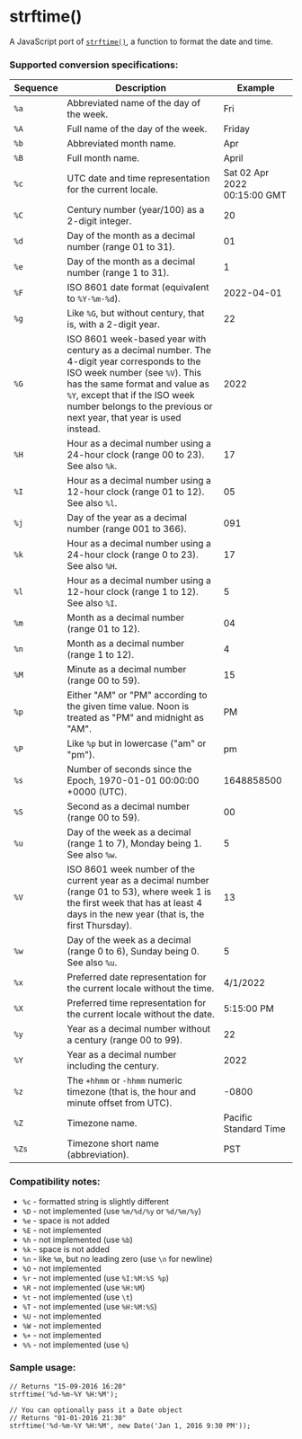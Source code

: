 # strftime()
A JavaScript port of [`strftime()`](http://man7.org/linux/man-pages/man3/strftime.3.html), a function to format the date and time.

### Supported conversion specifications:

| Sequence | Description | Example |
|----------|-------------|---------|
| `%a`  | Abbreviated name of the day of the week. | Fri |
| `%A`  | Full name of the day of the week. | Friday |
| `%b`  | Abbreviated month name. | Apr |
| `%B`  | Full month name. | April |
| `%c`  | UTC date and time representation for the current locale. | Sat 02 Apr 2022 00:15:00 GMT |
| `%C`  | Century number (year/100) as a 2-digit integer. | 20 |
| `%d`  | Day of the month as a decimal number (range 01 to 31). | 01 |
| `%e`  | Day of the month as a decimal number (range 1 to 31). | 1 |
| `%F`  | ISO 8601 date format (equivalent to `%Y-%m-%d`). | 2022-04-01 |
| `%g`  | Like `%G`, but without century, that is, with a 2-digit year. | 22 |
| `%G`  | ISO 8601 week-based year with century as a decimal number. The 4-digit year corresponds to the ISO week number (see `%V`). This has the same format and value as `%Y`, except that if the ISO week number belongs to the previous or next year, that year is used instead. | 2022 |
| `%H`  | Hour as a decimal number using a 24-hour clock (range 00 to 23). See also `%k`. | 17 |
| `%I`  | Hour as a decimal number using a 12-hour clock (range 01 to 12). See also `%l`. | 05 |
| `%j`  | Day of the year as a decimal number (range 001 to 366). | 091 |
| `%k`  | Hour as a decimal number using a 24-hour clock (range 0 to 23). See also `%H`. | 17 |
| `%l`  | Hour as a decimal number using a 12-hour clock (range 1 to 12). See also `%I`. | 5 |
| `%m`  | Month as a decimal number (range 01 to 12). | 04 |
| `%n`  | Month as a decimal number (range 1 to 12). | 4 |
| `%M`  | Minute as a decimal number (range 00 to 59). | 15 |
| `%p`  | Either "AM" or "PM" according to the given time value. Noon is treated as "PM" and midnight as "AM". | PM |
| `%P`  | Like `%p` but in lowercase ("am" or "pm"). | pm |
| `%s`  | Number of seconds since the Epoch, 1970-01-01 00:00:00 +0000 (UTC). | 1648858500 |
| `%S`  | Second as a decimal number (range 00 to 59). | 00 |
| `%u`  | Day of the week as a decimal (range 1 to 7), Monday being 1. See also `%w`. | 5 |
| `%V`  | ISO 8601 week number of the current year as a decimal number (range 01 to 53), where week 1 is the first week that has at least 4 days in the new year (that is, the first Thursday). | 13 |
| `%w`  | Day of the week as a decimal (range 0 to 6), Sunday being 0. See also `%u`. | 5 |
| `%x`  | Preferred date representation for the current locale without the time. | 4/1/2022 |
| `%X`  | Preferred time representation for the current locale without the date. | 5:15:00 PM |
| `%y`  | Year as a decimal number without a century (range 00 to 99). | 22 |
| `%Y`  | Year as a decimal number including the century. | 2022 |
| `%z`  | The `+hhmm` or `-hhmm` numeric timezone (that is, the hour and minute offset from UTC). | -0800 |
| `%Z`  | Timezone name. | Pacific Standard Time |
| `%Zs` | Timezone short name (abbreviation). | PST |

### Compatibility notes:

* `%c` - formatted string is slightly different
* `%D` - not implemented (use `%m/%d/%y` or `%d/%m/%y`)
* `%e` - space is not added
* `%E` - not implemented
* `%h` - not implemented (use `%b`)
* `%k` - space is not added
* `%n` - like `%m`, but no leading zero (use `\n` for newline)
* `%O` - not implemented
* `%r` - not implemented (use `%I:%M:%S %p`)
* `%R` - not implemented (use `%H:%M`)
* `%t` - not implemented (use `\t`)
* `%T` - not implemented (use `%H:%M:%S`)
* `%U` - not implemented
* `%W` - not implemented
* `%+` - not implemented
* `%%` - not implemented (use `%`)

### Sample usage:

```
// Returns "15-09-2016 16:20"
strftime('%d-%m-%Y %H:%M');

// You can optionally pass it a Date object
// Returns "01-01-2016 21:30"
strftime('%d-%m-%Y %H:%M', new Date('Jan 1, 2016 9:30 PM'));
```
